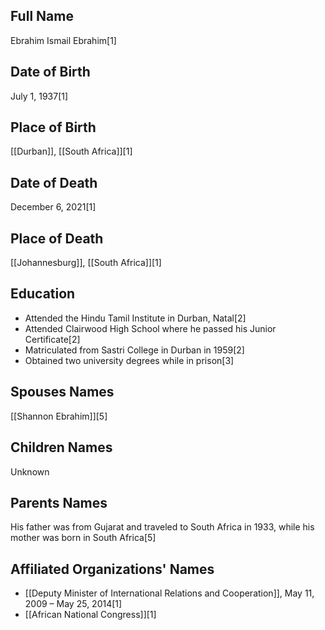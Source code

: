 ## Full Name
Ebrahim Ismail Ebrahim[1]

## Date of Birth
July 1, 1937[1]

## Place of Birth
[[Durban]], [[South Africa]][1]

## Date of Death
December 6, 2021[1]

## Place of Death
[[Johannesburg]], [[South Africa]][1]

## Education
- Attended the Hindu Tamil Institute in Durban, Natal[2]
- Attended Clairwood High School where he passed his Junior Certificate[2]
- Matriculated from Sastri College in Durban in 1959[2]
- Obtained two university degrees while in prison[3]

## Spouses Names
[[Shannon Ebrahim]][5]

## Children Names
Unknown

## Parents Names
His father was from Gujarat and traveled to South Africa in 1933, while his mother was born in South Africa[5]

## Affiliated Organizations' Names
- [[Deputy Minister of International Relations and Cooperation]], May 11, 2009 – May 25, 2014[1]
- [[African National Congress]][1]

